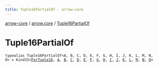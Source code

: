 ```yaml
---
title: Tuple16PartialOf - arrow-core
---
```


[arrow-core](../index.html) / [arrow.core](index.html) / [Tuple16PartialOf](./-tuple16-partial-of.html)

# Tuple16PartialOf

`typealias Tuple16PartialOf<A, B, C, D, E, F, G, H, I, J, K, L, M, N, O> = Kind15<`[`ForTuple16`](-for-tuple16.html)`, `[`A`](-tuple16-partial-of.html#A)`, `[`B`](-tuple16-partial-of.html#B)`, `[`C`](-tuple16-partial-of.html#C)`, `[`D`](-tuple16-partial-of.html#D)`, `[`E`](-tuple16-partial-of.html#E)`, `[`F`](-tuple16-partial-of.html#F)`, `[`G`](-tuple16-partial-of.html#G)`, `[`H`](-tuple16-partial-of.html#H)`, `[`I`](-tuple16-partial-of.html#I)`, `[`J`](-tuple16-partial-of.html#J)`, `[`K`](-tuple16-partial-of.html#K)`, `[`L`](-tuple16-partial-of.html#L)`, `[`M`](-tuple16-partial-of.html#M)`, `[`N`](-tuple16-partial-of.html#N)`, `[`O`](-tuple16-partial-of.html#O)`>`